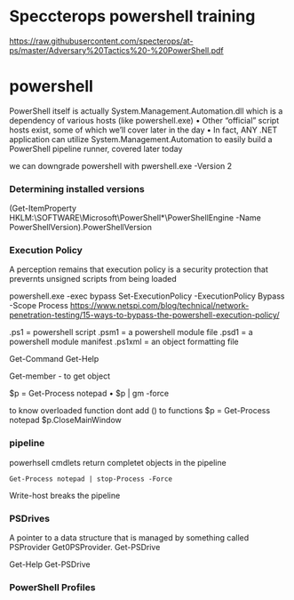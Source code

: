 # Speccterops powershell training

https://raw.githubusercontent.com/specterops/at-ps/master/Adversary%20Tactics%20-%20PowerShell.pdf

# powershell

PowerShell itself is actually System.Management.Automation.dll
which is a dependency of various hosts (like powershell.exe)
• Other “official” script hosts exist, some of which we’ll cover later in the day
• In fact, ANY .NET application can utilize System.Management.Automation
to easily build a PowerShell pipeline runner, covered later today

we can downgrade powershell with pwershell.exe -Version 2

### Determining installed versions

(Get-ItemProperty HKLM:\SOFTWARE\Microsoft\PowerShell\*\PowerShellEngine -Name PowerShellVersion).PowerShellVersion

### Execution Policy

A perception remains that execution policy is a security protection that prevernts unsigned scripts from being loaded

powershell.exe -exec bypass
Set-ExecutionPolicy -ExecutionPolicy Bypass -Scope Process
https://www.netspi.com/blog/technical/network-penetration-testing/15-ways-to-bypass-the-powershell-execution-policy/

.ps1 = powershell script
.psm1 = a powershell module file
.psd1 = a powershell module manifest
.ps1xml = an object formatting file

Get-Command
Get-Help

Get-member - to get object

$p = Get-Process notepad
• $p | gm -force

to know overloaded function dont add () to functions
$p = Get-Process notepad
$p.CloseMainWindow

### pipeline

powerhsell cmdlets return completet objects in the pipeline

`Get-Process notepad | stop-Process -Force`

Write-host breaks the pipeline

### PSDrives

A pointer to a data structure that is managed by something called PSProvider
    Get0PSProvider. Get-PSDrive

Get-Help Get-PSDrive

### PowerShell Profiles









